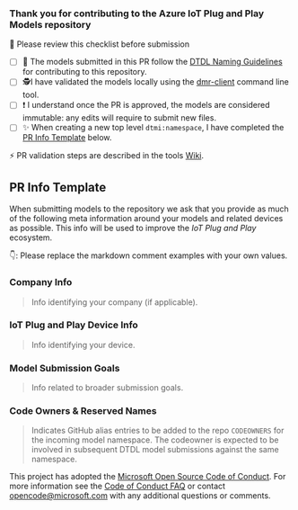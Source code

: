 ### Thank you for contributing to the Azure IoT Plug and Play Models repository

:memo: Please review this checklist before submission

- [ ] :eyes: The models submitted in this PR follow the [DTDL Naming Guidelines](https://github.com/Azure/iot-plugandplay-models-tools/wiki/DTDL-Naming-Guidelines) for contributing to this repository.
- [ ] 🕵️I have validated the models locally using the [dmr-client](https://github.com/Azure/iot-plugandplay-models-tools/tree/dev/clients/dotnet/Microsoft.IoT.ModelsRepository.CommandLine) command line tool.
- [ ] ❗ I understand once the PR is approved, the models are considered immutable: any edits will require to submit new files.
- [ ] ✨ When creating a new top level `dtmi:namespace`, I have completed the [PR Info Template](./#pr-info-template) below.

:zap: PR validation steps are described in the tools [Wiki](https://github.com/Azure/iot-plugandplay-models-tools/wiki/Validation-Pipeline#pr-validation-checks).

## PR Info Template

When submitting models to the repository we ask that you provide as much of the following meta information around your models and related devices as possible. This info will be used to improve the _IoT Plug and Play_ ecosystem.

👇: Please replace the markdown comment examples with your own values.

### Company Info

> Info identifying your company (if applicable).
<!--


Examples:
- Company name
- Company website
- GitHub presence
- Other

-->

### IoT Plug and Play Device Info
> Info identifying your device.

<!--
Examples:
- Product website
- OS & Arch
- SDK used for model implementation
- Other

-->

### Model Submission Goals

> Info related to broader submission goals.  
<!--

Examples:
- Device certification
- Presence in the [Certified Device catalog](https://devicecatalog.azure.com/)
- IoT Central integration
- Custom solution
- Other

-->

### Code Owners & Reserved Names

> Indicates GitHub alias entries to be added to the repo `CODEOWNERS` for the incoming model namespace. The codeowner is expected to be involved in subsequent DTDL model submissions against the same namespace.

<!--

If no alias is specified then we assume the PR submitter is responsible for the namespace.

Examples:
- @ContosoModelNamespaceOwner 1

-->

This project has adopted the [Microsoft Open Source Code of Conduct](https://opensource.microsoft.com/codeofconduct/). For more information see the [Code of Conduct FAQ](https://opensource.microsoft.com/codeofconduct/faq/) or contact [opencode@microsoft.com](mailto:opencode@microsoft.com) with any additional questions or comments.
